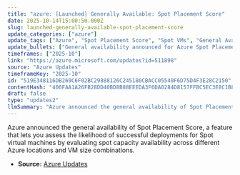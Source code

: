 ```yaml
---
title: "azure: [Launched] Generally Available: Spot Placement Score"
date: 2025-10-14T15:00:50.000Z
slug: launched-generally-available-spot-placement-score
update_categories: ["azure"]
update_tags: ["Azure", "Spot Placement Score", "Spot VMs", "General Availability", "Availability"]
update_bullets: ["General availability announced for Azure Spot Placement Score.", "Provides a score indicating likelihood of deployment success for Spot VMs.", "Helps evaluate variations in Spot availability across regions and VM sizes.", "Aids planning and reduces the risk of failed Spot VM deployments.", "Available now for customers to use when selecting Spot VM configurations."]
timeframes: ["2025-10"]
link: "https://azure.microsoft.com/updates?id=511898"
source: "Azure Updates"
timeframeKey: "2025-10"
id: "519E348116DB269C6F02BC29888126C245180CBACC05540F6D75D4F3E28C2150"
contentHash: "400FAA1A26FB28DD40BD8B88EEEDA3F6DA0284D8157FFBC5EC3E8C1B8A989F16"
draft: false
type: "updates2"
llmSummary: "Azure announced the general availability of Spot Placement Score, a feature that lets you assess the likelihood of successful deployments for Spot virtual machines by evaluating spot capacity availability across different Azure locations and VM size combinations."
---
```


Azure announced the general availability of Spot Placement Score, a feature that lets you assess the likelihood of successful deployments for Spot virtual machines by evaluating spot capacity availability across different Azure locations and VM size combinations.

- **Source:** [Azure Updates](https://azure.microsoft.com/updates?id=511898)
